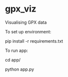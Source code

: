 # gpx_viz
Visualising GPX data


To set up environment:

pip install -r requirements.txt

To run app:

cd app/

python app.py
